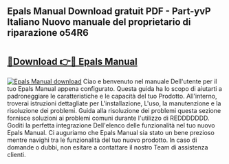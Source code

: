 ## Epals Manual Download gratuit PDF - Part-yvP Italiano Nuovo manuale del proprietario di riparazione o54R6

# <h2><a href="http://df9244.blite.top/?on=Epals+Manual">🔗Download 👉🔴 Epals Manual</a></h2>

[![Epals Manual download](https://i.imgur.com/lujVjoI.png)](http://df9244.blite.top/?on=Epals+Manual)
Ciao e benvenuto nel manuale Dell'utente per il tuo Epals Manual appena configurato. Questa guida ha lo scopo di aiutarti a padroneggiare le caratteristiche e le capacità del tuo Prodotto. All'interno, troverai istruzioni dettagliate per L'installazione, L'uso, la manutenzione e la risoluzione dei problemi. Guida alla risoluzione dei problemi questa sezione fornisce soluzioni ai problemi comuni durante l'utilizzo di REDDDDDDD. Goditi la perfetta integrazione Dell'elenco delle funzionalità nel tuo nuovo Epals Manual. Ci auguriamo che Epals Manual sia stato un bene prezioso mentre navighi tra le funzionalità del tuo nuovo prodotto. In caso di domande o dubbi, non esitare a contattare il nostro Team di assistenza clienti.
